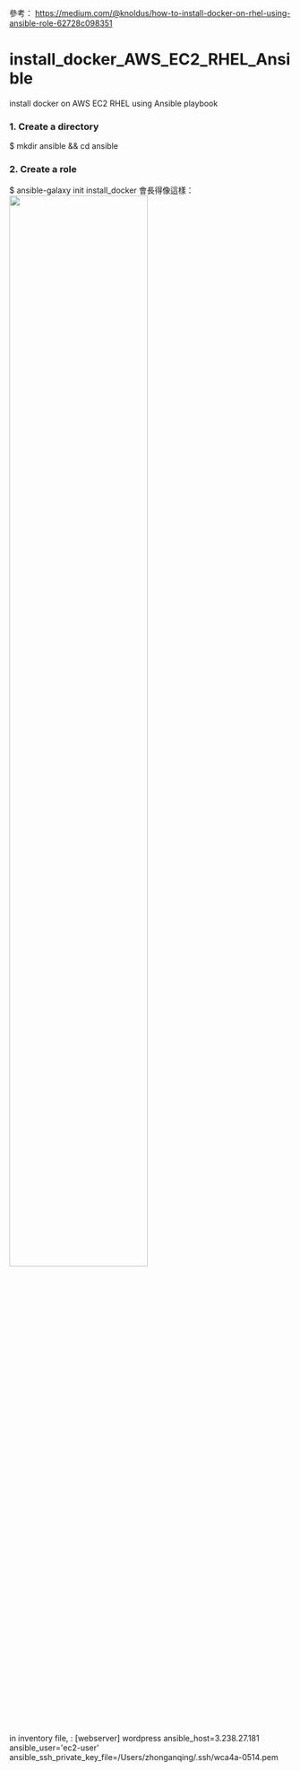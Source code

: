 參考： https://medium.com/@knoldus/how-to-install-docker-on-rhel-using-ansible-role-62728c098351

# install_docker_AWS_EC2_RHEL_Ansible
install docker on AWS EC2 RHEL using Ansible playbook

### 1. Create a directory
$ mkdir ansible && cd ansible

### 2. Create a role
$ ansible-galaxy init install_docker
會長得像這樣：
<img src="images/截圖 2024-05-19 上午10.31.02.png" width="70%" height="70%">

in inventory file, :
[webserver]
wordpress ansible_host=3.238.27.181 ansible_user='ec2-user' ansible_ssh_private_key_file=/Users/zhonganqing/.ssh/wca4a-0514.pem
